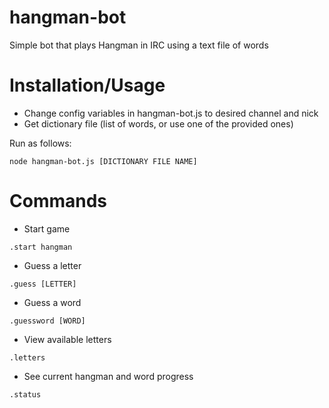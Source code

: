 hangman-bot
===========

Simple bot that plays Hangman in IRC using a text file of words

Installation/Usage
==========
* Change config variables in hangman-bot.js to desired channel and nick
* Get dictionary file (list of words, or use one of the provided ones)

Run as follows:

```
node hangman-bot.js [DICTIONARY FILE NAME]
```

Commands
===========
* Start game

```
.start hangman
```

* Guess a letter

```
.guess [LETTER]
```

* Guess a word

```
.guessword [WORD]
```

* View available letters

```
.letters
```

* See current hangman and word progress

```
.status
```
